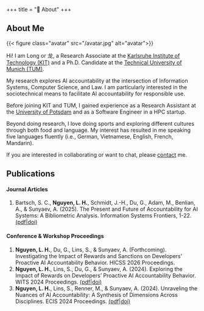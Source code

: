 +++
title = "🐉 About"
+++

## About Me

{{< figure class="avatar" src="/avatar.jpg" alt="avatar">}}

Hi! I am Long or 龙, a Research Associate at the
[Karlsruhe Institute of Technology (KIT)](https://cii.aifb.kit.edu/)
and a Ph.D. Candidate at the
[Technical University of Munich (TUM)](https://www.cs.cit.tum.de/en/ii/home/).

My research explores AI accountability at the intersection of Information Systems, Computer Science, and Law.
I am particularly interested in the sociotechnical means to facilitate AI accountability for responsible use.

Before joining KIT and TUM, I gained experience as a Research Assistant at the
[University of Potsdam](https://www.uni-potsdam.de/de/social-media-krasnova)
and as a Software Engineer in a HPC startup.

Beyond doing research, I love doing sports and exploring different cultures through both food and language.
My interest has resulted in me speaking five languages fluently (i.e., German, Vietnamese, English, French, Mandarin).

If you are interested in collaborating or want to chat, please
[contact](/contact) me.

## Publications

#### Journal Articles

1. Bartsch, S. C., **Nguyen, L. H.**, Schmidt, J.-H., Du, G., Adam, M., Benlian, A., & Sunyaev, A. (2025). The Present and Future of Accountability for AI Systems: A Bibliometric Analysis. Information Systems Frontiers, 1-22.
[(pdf|](https://link.springer.com/content/pdf/10.1007/s10796-025-10636-9.pdf)[doi)](https://doi.org/10.1007/s10796-025-10636-9)

#### Conference & Workshop Proceedings

1. **Nguyen, L. H.**, Du, G., Lins, S., & Sunyaev, A. (Forthcoming). Investigating the Impact of Rewards and Sanctions on Developers' Proactive AI Accountability Behavior. HICSS 2026 Proceedings.
2. **Nguyen, L. H.**, Lins, S., Du, G., & Sunyaev, A. (2024). Exploring the Impact of Rewards on Developers’ Proactive AI Accountability Behavior. WITS 2024 Proceedings.
[(pdf|](https://arxiv.org/pdf/2411.18393)[doi)](https://doi.org/10.5445/IR/1000175289)
3. **Nguyen, L. H.**, Lins, S., Renner, M., & Sunyaev, A. (2024). Unraveling the Nuances of AI Accountability: A Synthesis of Dimensions Across Disciplines. ECIS 2024 Proceedings.
[(pdf|](https://arxiv.org/pdf/2410.04247)[doi)](https://doi.org/10.5445/IR/1000170105)

